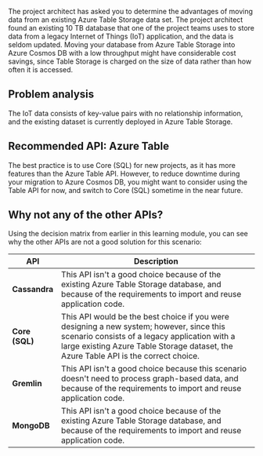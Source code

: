 The project architect has asked you to determine the advantages of moving data from an existing Azure Table Storage data set. The project architect found an existing 10 TB database that one of the project teams uses to store data from a legacy Internet of Things (IoT) application, and the data is seldom updated. Moving your database from Azure Table Storage into Azure Cosmos DB with a low throughput might have considerable cost savings, since Table Storage is charged on the size of data rather than how often it is accessed.

## Problem analysis

The IoT data consists of key-value pairs with no relationship information, and the existing dataset is currently deployed in Azure Table Storage.

## Recommended API: Azure Table

The best practice is to use Core (SQL) for new projects, as it has more features than the Azure Table API. However, to reduce downtime during your migration to Azure Cosmos DB, you might want to consider using the Table API for now, and switch to Core (SQL) sometime in the near future.

## Why not any of the other APIs?

Using the decision matrix from earlier in this learning module, you can see why the other APIs are not a good solution for this scenario:

| API | Description |
|---|---|
| **Cassandra** | This API isn't a good choice because of the existing Azure Table Storage database, and because of the requirements to import and reuse application code. |
| **Core (SQL)** | This API would be the best choice if you were designing a new system; however, since this scenario consists of a legacy application with a large existing Azure Table Storage dataset, the Azure Table API is the correct choice. |
| **Gremlin** | This API isn't a good choice because this scenario doesn't need to process graph-based data, and because of the requirements to import and reuse application code. |
| **MongoDB** | This API isn't a good choice because of the existing Azure Table Storage database, and because of the requirements to import and reuse application code. |
